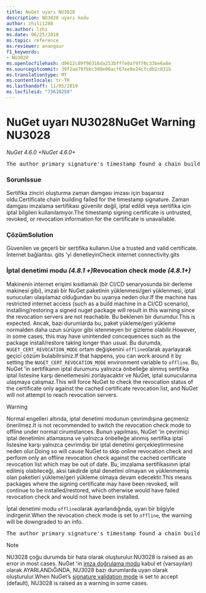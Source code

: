 ```yaml
---
title: NuGet uyarı NU3028
description: NU3028 uyarı kodu
author: zhili1208
ms.author: lzhi
ms.date: 06/25/2018
ms.topic: reference
ms.reviewer: anangaur
f1_keywords:
- NU3028
ms.openlocfilehash: d9612c89f96316da253bfffe0af9ff0c33be6a8e
ms.sourcegitcommit: 39f2ae79fbbc308e06acf67ee8e24cfcdb2c831b
ms.translationtype: MT
ms.contentlocale: tr-TR
ms.lasthandoff: 11/05/2019
ms.locfileid: "73610250"
---
```

# <a name="nuget-warning-nu3028"></a><span data-ttu-id="14e6c-103">NuGet uyarı NU3028</span><span class="sxs-lookup"><span data-stu-id="14e6c-103">NuGet Warning NU3028</span></span>

<span data-ttu-id="14e6c-104">*NuGet 4.6.0 +*</span><span class="sxs-lookup"><span data-stu-id="14e6c-104">*NuGet 4.6.0+*</span></span>

<pre>The author primary signature's timestamp found a chain building issue: The revocation function was unable to check revocation because the revocation server could not be reached. For more information, visit https://aka.ms/certificateRevocationMode</pre>

### <a name="issue"></a><span data-ttu-id="14e6c-105">Sorun</span><span class="sxs-lookup"><span data-stu-id="14e6c-105">Issue</span></span>
<span data-ttu-id="14e6c-106">Sertifika zinciri oluşturma zaman damgası imzası için başarısız oldu.</span><span class="sxs-lookup"><span data-stu-id="14e6c-106">Certificate chain building failed for the timestamp signature.</span></span> <span data-ttu-id="14e6c-107">Zaman damgası imzalama sertifikası güvenilir değil, iptal edildi veya sertifika için iptal bilgileri kullanılamıyor.</span><span class="sxs-lookup"><span data-stu-id="14e6c-107">The timestamp signing certificate is untrusted, revoked, or revocation information for the certificate is unavailable.</span></span>

### <a name="solution"></a><span data-ttu-id="14e6c-108">Çözüm</span><span class="sxs-lookup"><span data-stu-id="14e6c-108">Solution</span></span>
<span data-ttu-id="14e6c-109">Güvenilen ve geçerli bir sertifika kullanın.</span><span class="sxs-lookup"><span data-stu-id="14e6c-109">Use a trusted and valid certificate.</span></span> <span data-ttu-id="14e6c-110">İnternet bağlantısı. gits 'yi denetleyin</span><span class="sxs-lookup"><span data-stu-id="14e6c-110">Check internet connectivity.gits</span></span>

### <a name="revocation-check-mode-481"></a><span data-ttu-id="14e6c-111">İptal denetimi modu *(4.8.1 +)*</span><span class="sxs-lookup"><span data-stu-id="14e6c-111">Revocation check mode *(4.8.1+)*</span></span>
<span data-ttu-id="14e6c-112">Makinenin internet erişimi kısıtlamalı (bir CI/CD senaryosunda bir derleme makinesi gibi), imzalı bir NuGet paketinin yüklenmesi/geri yüklenmesi, iptal sunucuları ulaşılamaz olduğundan bu uyarıya neden olur.</span><span class="sxs-lookup"><span data-stu-id="14e6c-112">If the machine has restricted internet access (such as a build machine in a CI/CD scenario), installing/restoring a signed nuget package will result in this warning since the revocation servers are not reachable.</span></span> <span data-ttu-id="14e6c-113">Bu beklenen bir durumdur.</span><span class="sxs-lookup"><span data-stu-id="14e6c-113">This is expected.</span></span>
<span data-ttu-id="14e6c-114">Ancak, bazı durumlarda bu, paket yükleme/geri yükleme normalden daha uzun sürüyor gibi istenmeyen bir gizleme olabilir.</span><span class="sxs-lookup"><span data-stu-id="14e6c-114">However, in some cases, this may have unintended concequences such as the package install/restore taking longer than usual.</span></span> <span data-ttu-id="14e6c-115">Bu durumda, `NUGET_CERT_REVOCATION_MODE` ortam değişkenini `offline`olarak ayarlayarak geçici çözüm bulabilirsiniz.</span><span class="sxs-lookup"><span data-stu-id="14e6c-115">If that happens, you can work around it by setting the `NUGET_CERT_REVOCATION_MODE` environment variable to `offline`.</span></span> <span data-ttu-id="14e6c-116">Bu, NuGet 'in sertifikanın iptal durumunu yalnızca önbelleğe alınmış sertifika iptal listesine karşı denetlemesini zorlayacaktır ve NuGet, iptal sunucularına ulaşmaya çalışmaz.</span><span class="sxs-lookup"><span data-stu-id="14e6c-116">This will force NuGet to check the revocation status of the certificate only against the cached certificate revocation list, and NuGet will not attempt to reach revocation servers.</span></span>

> [!Warning]
> <span data-ttu-id="14e6c-117">Normal engelleri altında, iptal denetimi modunun çevrimdışına geçmeniz önerilmez.</span><span class="sxs-lookup"><span data-stu-id="14e6c-117">It is not recommended to switch the revocation check mode to offline under normal cirumstances.</span></span> <span data-ttu-id="14e6c-118">Bunun yapılması, NuGet 'in çevrimiçi iptal denetimini atlamasına ve yalnızca önbelleğe alınmış sertifika iptal listesine karşı yalnızca çevrimdışı bir iptal denetimi gerçekleştirmesine neden olur.</span><span class="sxs-lookup"><span data-stu-id="14e6c-118">Doing so will cause NuGet to skip online revocation check and perform only an offline revocation check against the cached certificate revocation list which may be out of date.</span></span> <span data-ttu-id="14e6c-119">Bu, imzalama sertifikasının iptal edilmiş olabileceği, aksi takdirde iptal denetimi olmayan ve yüklenmemiş olan paketleri yükleme/geri yükleme olmaya devam edecektir.</span><span class="sxs-lookup"><span data-stu-id="14e6c-119">This means packages where the signing certificate may have been revoked, will continue to be installed/restored, which otherwise would have failed revocation check and would not have been installed.</span></span>

<span data-ttu-id="14e6c-120">İptal denetimi modu `offline`olarak ayarlandığında, uyarı bir bilgiyle indirgenir.</span><span class="sxs-lookup"><span data-stu-id="14e6c-120">When the revocation check mode is set to `offline`, the warning will be downgraded to an info.</span></span>

<pre>The author primary signature's timestamp found a chain building issue: The revocation function was unable to check revocation because the certificate is not available in the cached certificate revocation list and NUGET_CERT_REVOCATION_MODE environment variable has been set to offline. For more information, visit https://aka.ms/certificateRevocationMode.</pre>

> [!Note]
> <span data-ttu-id="14e6c-121">NU3028 çoğu durumda bir hata olarak oluşturulur.</span><span class="sxs-lookup"><span data-stu-id="14e6c-121">NU3028 is raised as an error in most cases.</span></span> <span data-ttu-id="14e6c-122">NuGet 'in [imza doğrulama modu](https://docs.microsoft.com/nuget/consume-packages/installing-signed-packages#configure-package-signature-requirements) kabul et (varsayılan) olarak AYARLANDıĞıNDA, NU3028 bazı durumlarda uyarı olarak oluşturulur.</span><span class="sxs-lookup"><span data-stu-id="14e6c-122">When NuGet’s [signature validation mode](https://docs.microsoft.com/nuget/consume-packages/installing-signed-packages#configure-package-signature-requirements) is set to accept (default), NU3028 is raised as a warning in some cases.</span></span>
